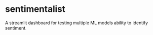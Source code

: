 # sentimentalist
A streamlit dashboard for testing multiple ML models ability to identify sentiment.
